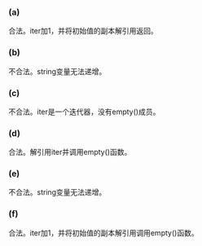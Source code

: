 ### (a)
合法。iter加1，并将初始值的副本解引用返回。
### (b)
不合法。string变量无法递增。
### (c)
不合法。iter是一个迭代器，没有empty()成员。
### (d)
合法。解引用iter并调用empty()函数。
### (e)
不合法。string变量无法递增。
### (f)
合法。iter加1，并将初始值的副本解引用调用empty()函数。